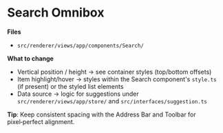 # Search Omnibox

**Files**

- `src/renderer/views/app/components/Search/`

**What to change**

- Vertical position / height → see container styles (top/bottom offsets)
- Item highlight/hover → styles within the Search component's `style.ts` (if present) or the styled list elements
- Data source → logic for suggestions under `src/renderer/views/app/store/` and `src/interfaces/suggestion.ts`

**Tip**: Keep consistent spacing with the Address Bar and Toolbar for pixel‑perfect alignment.
